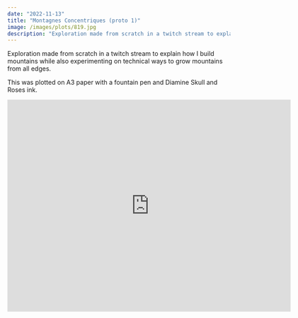 ```yaml
---
date: "2022-11-13"
title: "Montagnes Concentriques (proto 1)"
image: /images/plots/819.jpg
description: "Exploration made from scratch in a twitch stream to explain how I build mountains while also experimenting on technical ways to grow mountains from all edges"
---
```


Exploration made from scratch in a twitch stream to explain how I build mountains while also experimenting on technical ways to grow mountains from all edges.

This was plotted on A3 paper with a fountain pen and Diamine Skull and Roses ink.

<iframe width="640" height="480" src="https://www.youtube.com/embed/reDP9KpWRWQ" title="YouTube video player" frameborder="0" allow="accelerometer; autoplay; clipboard-write; encrypted-media; gyroscope; picture-in-picture" allowfullscreen></iframe>